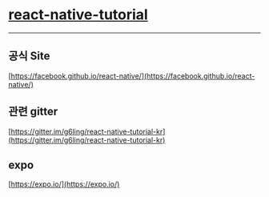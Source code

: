 # [react-native-tutorial](https://g6ling.gitbooks.io/react-native-tutorial-korean/content/)
---
## 공식 Site
[https://facebook.github.io/react-native/](https://facebook.github.io/react-native/)

## 관련 gitter
[https://gitter.im/g6ling/react-native-tutorial-kr](https://gitter.im/g6ling/react-native-tutorial-kr)

## expo
[https://expo.io/](https://expo.io/)